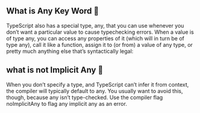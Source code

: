 ## What is Any Key Word 📌
TypeScript also has a special type, any, that you can use whenever you don’t want a particular value to cause typechecking errors.
When a value is of type any, you can access any properties of it (which will in turn be of type any), call it like a function,
assign it to (or from) a value of any type, or pretty much anything else that’s syntactically legal:
## what is not Implicit Any 📌
When you don’t specify a type, and TypeScript can’t infer it from context, the compiler will typically default to any.
You usually want to avoid this, though, because any isn’t type-checked. Use the compiler flag noImplicitAny to flag any implicit any as an error.
